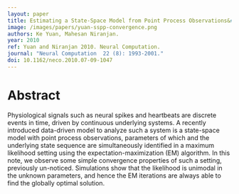 ```yaml
---
layout: paper
title: Estimating a State-Space Model from Point Process Observations&#58 A Note on Convergence
image: /images/papers/yuan-sspp-convergence.png
authors: Ke Yuan, Mahesan Niranjan.
year: 2010
ref: Yuan and Niranjan 2010. Neural Computation.
journal: "Neural Computation  22 (8): 1993-2001."
doi: 10.1162/neco.2010.07-09-1047
---
```


# Abstract

Physiological signals such as neural spikes and heartbeats are discrete events in time, driven by continuous underlying systems. A recently introduced data-driven model to analyze such a system is a state-space model with point process observations, parameters of which and the underlying state sequence are simultaneously identified in a maximum likelihood setting using the expectation-maximization (EM) algorithm. In this note, we observe some simple convergence properties of such a setting, previously un-noticed. Simulations show that the likelihood is unimodal in the unknown parameters, and hence the EM iterations are always able to find the globally optimal solution.